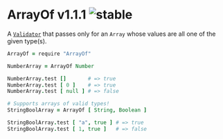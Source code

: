 
# ArrayOf v1.1.1 ![stable](https://img.shields.io/badge/stability-stable-4EBA0F.svg?style=flat)

A [`Validator`](https://github.com/aleclarson/Validator) that passes only for
an `Array` whose values are all one of the given type(s).

```coffee
ArrayOf = require "ArrayOf"

NumberArray = ArrayOf Number

NumberArray.test []       # => true
NumberArray.test [ 0 ]    # => true
NumberArray.test [ null ] # => false

# Supports arrays of valid types!
StringBoolArray = ArrayOf [ String, Boolean ]

StringBoolArray.test [ "a", true ] # => true
StringBoolArray.test [ 1, true ]   # => false
```
